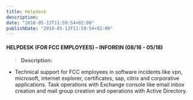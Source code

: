 ```yaml
---
title: Helpdesk
description:
date: "2018-05-13T11:59:54+02:00"
publishDate: "2018-05-13T11:59:54+02:00"
---
```

#### HELPDESK (FOR FCC EMPLOYEES) – INFOREIN (08/16 - 05/18)
> 
> **Description:**

* Technical support for FCC employees in software incidents like vpn, microsoft, internet explorer, certificates, sap, citrix and corporative applications. Task operations with Exchange console like email inbox creation and mail group creation and operations with Active Directory.